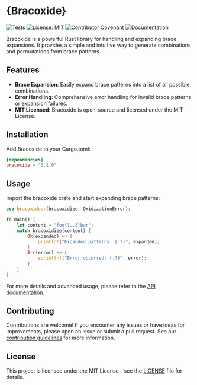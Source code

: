 # {Bracoxide}

[![Tests](https://github.com/atahabaki/bracoxide/actions/workflows/rust.yml/badge.svg)](https://github.com/atahabaki/bracoxide/actions/workflows/rust.yml)
[![License: MIT](https://img.shields.io/badge/License-MIT-blue.svg)](LICENSE)
[![Contributor Covenant](https://img.shields.io/badge/Contributor%20Covenant-2.1-4baaaa.svg)](CODE_OF_CONDUCT.md)
[![Documentation](https://docs.rs/bracoxide/badge.svg)](https://docs.rs/bracoxide)

Bracoxide is a powerful Rust library for handling and expanding brace expansions.
It provides a simple and intuitive way to generate combinations and permutations
from brace patterns.

## Features

* __Brace Expansion__: Easily expand brace patterns into a list of all possible combinations.
* __Error Handling__: Comprehensive error handling for invalid brace patterns or expansion failures.
* __MIT Licensed__: Bracoxide is open-source and licensed under the MIT License.

## Installation

Add Bracoxide to your Cargo.toml:

```toml
[dependencies]
bracoxide = "0.1.0"
```

## Usage

Import the bracoxide crate and start expanding brace patterns:

```rust
use bracoxide::{bracoxidize, OxidizationError};

fn main() {
    let content = "foo{1..3}bar";
    match bracoxidize(content) {
        Ok(expanded) => {
            println!("Expanded patterns: {:?}", expanded);
        }
        Err(error) => {
            eprintln!("Error occurred: {:?}", error);
        }
    }
}
```

For more details and advanced usage, please refer to the [API documentation](https://docs.rs/bracoxide).

## Contributing

Contributions are welcome! If you encounter any issues or have ideas for improvements, 
please open an issue or submit a pull request. See our 
[contribution guidelines](Contributing.md) for more information.

## License

This project is licensed under the MIT License - see the [LICENSE](LICENSE) file for details.
